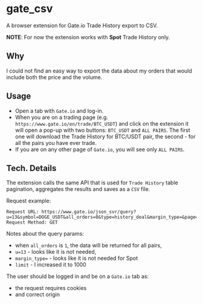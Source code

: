 # gate_csv

A browser extension for Gate.io Trade History export to CSV.

__NOTE__: For now the extension works with __Spot__ Trade History only.

## Why

I could not find an easy way to export the data about my orders that would include both the price and the volume.

## Usage
- Open a tab with `Gate.io` and log-in.
- When you are on a trading page (e.g. `https://www.gate.io/en/trade/BTC_USDT`) and click on the extension it will open a pop-up with two buttons: `BTC_USDT` and `ALL PAIRS`. The first one will download the Trade History for BTC/USDT pair, the second - for all the pairs you have ever trade.
- If you are on any other page of `Gate.io`, you will see only `ALL PAIRS`.

## Tech. Details

The extension calls the same API that is used for `Trade History` table pagination, aggregates the results and saves as a `CSV` file.

Request example:
```
Request URL: https://www.gate.io/json_svr/query?u=13&symbol=DOGE_USDT&all_orders=0&type=history_deal&margin_type=&page=1&limit=10
Request Method: GET
```

Notes about the query params:
- when `all_orders` is `1`, the data will be returned for all pairs,
- `u=13` - looks like it is not needed,
- `margin_type=` - looks like it is not needed for Spot
- `limit` - I increased it to 1000

The user should be logged in and be on a `Gate.io` tab as:
- the request requires cookies
- and correct origin
